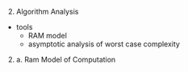 2. Algorithm Analysis
- tools
    - RAM model
    - asymptotic analysis of worst case complexity

2. a. Ram Model of Computation